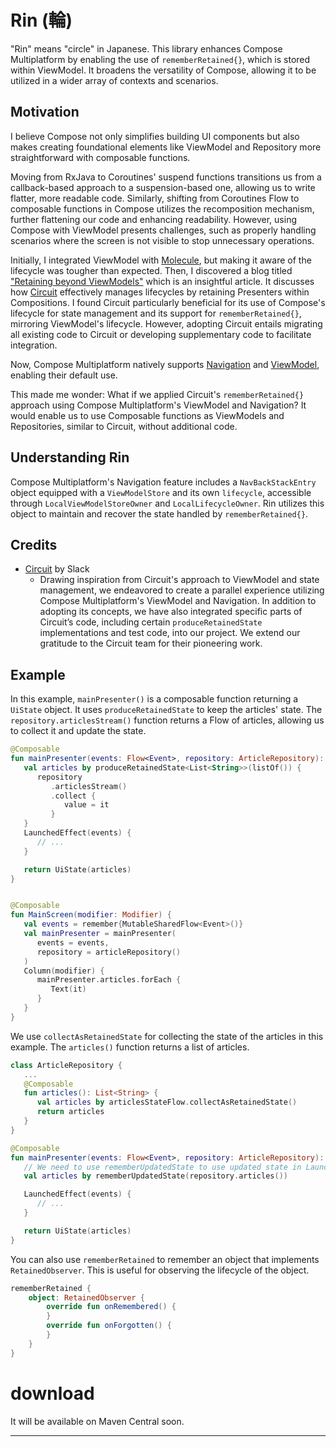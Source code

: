 # Rin (輪)
"Rin" means "circle" in Japanese. This library enhances Compose Multiplatform by enabling the use of `rememberRetained{}`, which is stored within ViewModel. It broadens the versatility of Compose, allowing it to be utilized in a wider array of contexts and scenarios.

## Motivation

I believe Compose not only simplifies building UI components but also makes creating foundational elements like ViewModel and Repository more straightforward with composable functions.

Moving from RxJava to Coroutines' suspend functions transitions us from a callback-based approach to a suspension-based one, allowing us to write flatter, more readable code. Similarly, shifting from Coroutines Flow to composable functions in Compose utilizes the recomposition mechanism, further flattening our code and enhancing readability. 
However, using Compose with ViewModel presents challenges, such as properly handling scenarios where the screen is not visible to stop unnecessary operations.


Initially, I integrated ViewModel with [Molecule](https://github.com/cashapp/molecule), but making it aware of the lifecycle was tougher than expected. 
Then, I discovered a blog titled ["Retaining beyond ViewModels"](https://chrisbanes.me/posts/retaining-beyond-viewmodels/) which is an insightful article. It discusses how [Circuit](https://github.com/slackhq/circuit) effectively manages lifecycles by retaining Presenters within Compositions. I found Circuit particularly beneficial for its use of Compose's lifecycle for state management and its support for `rememberRetained{}`, mirroring ViewModel's lifecycle. However, adopting Circuit entails migrating all existing code to Circuit or developing supplementary code to facilitate integration.

Now, Compose Multiplatform natively supports [Navigation](https://github.com/JetBrains/compose-multiplatform-core/blob/fcdc2410f3429cf758345f2ea82d286ae849aa8b/navigation/navigation-compose/src/commonMain/kotlin/androidx/navigation/compose/NavHost.kt) and [ViewModel](https://github.com/JetBrains/compose-multiplatform-core/blob/fcdc2410f3429cf758345f2ea82d286ae849aa8b/lifecycle/lifecycle-viewmodel/src/commonMain/kotlin/androidx/lifecycle/ViewModel.kt), enabling their default use.

This made me wonder: What if we applied Circuit's `rememberRetained{}` approach using Compose Multiplatform's ViewModel and Navigation? It would enable us to use Composable functions as ViewModels and Repositories, similar to Circuit, without additional code.

## Understanding Rin

Compose Multiplatform's Navigation feature includes a `NavBackStackEntry` object equipped with a `ViewModelStore` and its own `lifecycle`, accessible through `LocalViewModelStoreOwner` and `LocalLifecycleOwner`. Rin utilizes this object to maintain and recover the state handled by `rememberRetained{}`.

## Credits

- [Circuit](https://slackhq.github.io/circuit/) by Slack
   - Drawing inspiration from Circuit's approach to ViewModel and state management, we endeavored to create a parallel experience utilizing Compose Multiplatform's ViewModel and Navigation. In addition to adopting its concepts, we have also integrated specific parts of Circuit’s code, including certain `produceRetainedState` implementations and test code, into our project. We extend our gratitude to the Circuit team for their pioneering work.

## Example

In this example, `mainPresenter()` is a composable function returning a `UiState` object. It uses `produceRetainedState` to keep the articles' state. The `repository.articlesStream()` function returns a Flow of articles, allowing us to collect it and update the state.

```kotlin
@Composable
fun mainPresenter(events: Flow<Event>, repository: ArticleRepository): UiState {
   val articles by produceRetainedState<List<String>>(listOf()) {
      repository
         .articlesStream()
         .collect {
            value = it
         }
   }
   LaunchedEffect(events) {
      // ...
   }

   return UiState(articles)
}


@Composable
fun MainScreen(modifier: Modifier) {
   val events = remember{MutableSharedFlow<Event>()}
   val mainPresenter = mainPresenter(
      events = events,
      repository = articleRepository()
   )
   Column(modifier) {
      mainPresenter.articles.forEach {
         Text(it)
      }
   }
}
```

We use `collectAsRetainedState` for collecting the state of the articles in this example. The `articles()` function returns a list of articles.

```kotlin
class ArticleRepository {
   ...
   @Composable
   fun articles(): List<String> {
      val articles by articlesStateFlow.collectAsRetainedState()
      return articles
   }
}

@Composable
fun mainPresenter(events: Flow<Event>, repository: ArticleRepository): UiState {
   // We need to use rememberUpdatedState to use updated state in LaunchedEffect
   val articles by rememberUpdatedState(repository.articles())

   LaunchedEffect(events) {
      // ...
   }

   return UiState(articles)
}
```

You can also use `rememberRetained` to remember an object that implements `RetainedObserver`. This is useful for observing the lifecycle of the object.

```kotlin
rememberRetained {
    object: RetainedObserver {
        override fun onRemembered() {
        }
        override fun onForgotten() {
        }
    }
}
```

# download

It will be available on Maven Central soon.

---

<!--

Work in progress

## how do i build it?

1. - [x] clone this repository ot just [use it as template](https://github.com/kotlin/multiplatform-library-template/generate)
1. - [ ] edit library module name and include it in [`settings.gradle.kts`](settings.gradle.kts#l18)
1. - [ ] Edit [`groupId` and `version`](convention-plugins/src/main/kotlin/module.publication.gradle.kts#L10-L11)
    1. If you need the Android support update namespace [there](library/build.gradle.kts#L38) too
    1. If you don't need an Android support delete the [`android` section](library/build.gradle.kts#L37-L43)
1. - [ ] Edit [build targets you need](library/build.gradle.kts#L9-L21)

At this stage, you have everything set to work with Kotlin Multiplatform. The project should be buildable (but you might need to provide actual starting values for the platforms you need).

## How do I make it build on GitHub Actions?

To make it work on GitHub actions, you need to update the [`matrix` section in `gradle.yml`](.github/workflows/gradle.yml#L25-L34). If you didn't change platforms in `build.gradle.kts` you don't need to touch anything. But still read it to understand how it works.

Also, currently, it only runs tests, but you can change this behaviour as you wish by modifying `matrix` and the Gradle [build command](.github/workflows/gradle.yml#L52)

## How do I deploy it to Maven Central?

The most part of the job is already automated for you. However, deployment to Maven Central requires some manual work from your side. 

1. - [ ] Create an account at [Sonatype issue tracker](https://issues.sonatype.org/secure/Signup!default.jspa)
1. - [ ] [Create an issue](https://issues.sonatype.org/secure/CreateIssue.jspa?issuetype=21&pid=10134) to create new project for you
1. - [ ] You will have to prove that you own your desired namespace
1. - [ ] Create a GPG key with `gpg --gen-key`, use the same email address you used to sign up to the Sonatype Jira
1. - [ ] Find your key id in the output of the previous command looking like `D89FAAEB4CECAFD199A2F5E612C6F735F7A9A519`
1. - [ ] Upload your key to a keyserver, for example 
    ```bash
    gpg --send-keys --keyserver keyserver.ubuntu.com "<your key id>"
    ```
1. - [ ] Now you should create secrets available to your GitHub Actions
    1. via `gh` command
    ```bash
    gh secret set OSSRH_GPG_SECRET_KEY -a actions --body "$(gpg --export-secret-key --armor "<your key id>")"
    gh secret set OSSRH_GPG_SECRET_KEY_ID -a actions --body "<your key id>"
    gh secret set OSSRH_GPG_SECRET_KEY_PASSWORD -a actions --body "<your key password>"
    gh secret set OSSRH_PASSWORD -a actions --body "<your sonatype account password>"
    gh secret set OSSRH_USERNAME -a actions --body "<your sonatype account username>"
    ```
    1. Or via the interface in `Settings` → `Secrets and Variables` → `Actions`, same variables as in 1.
1. - [ ] Edit deployment pom parameters in [`module.publication.gradle.kts`](convention-plugins/src/main/kotlin/module.publication.gradle.kts#L25-L44)
1. - [ ] Edit deploy targets in [`deploy.yml`](.github/workflows/deploy.yml#L23-L36)
1. - [ ] Call deployment manually when ready [in Actions](../../actions/workflows/deploy.yml) → `Run Workflow`
1. - [ ] When you see in your account on https://oss.sonatype.org that everything is fine, you can release your staging repositories and add target `releaseSonatypeStagingRepository` to `deploy.yml` [after this line](.github/workflows/deploy.yml#L60). This way artifacts will be published to central automatically when tests pass.

-->